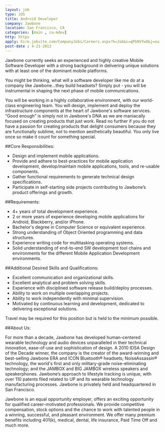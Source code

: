 ```yaml
---
layout: job
type: iOS
title: Android Developer
company: Jawbone
location: San Francisco, CA
categories: [main , ca-mdev]
http: https
apply: hire.jobvite.com/CompanyJobs/Careers.aspx?k=Job&c=qPb9VfwO&j=ouJ9Xfw3
post-date : 4-21-2013
---
```


Jawbone currently seeks an experienced and highly creative Mobile Software Developer with a strong background in delivering unique solutions with at least one of the dominant mobile platforms.
 
You might be thinking, what will a software developer like me do at a company like Jawbone…they build headsets? Simply put - you will be instrumental in shaping the next phase of mobile communications.
 
You will be working in a highly collaborative environment, with our world-class engineering team. You will design, implement and deploy the infrastructure components at the heart of Jawbone's software services. “Good enough” is simply not in Jawbone's DNA as we are maniacally focused on creating products that just work. Read no further if you do not have a passion for creating products that delight consumers because they are functionally sublime, not to mention aesthetically beautiful. You only live once so make it count for something special.
 
##Core Responsibilities:

* Design and implement mobile applications.
* Provide and adhere to best-practices for mobile application development, develop/maintain mobile applications, tools, and re-usable components.
* Gather functional requirements to generate technical design specifications.
* Participate in self-starting side projects contributing to Jawbone’s product offerings and growth.

##Requirements:

* 4+ years of total development experience.
* 2 or more years of experience developing mobile applications for Android, Blackberry, and/or iPhone.
* Bachelor's degree in Computer Science or equivalent experience.
* Strong understanding of Object Oriented programming and data structures.
* Experience writing code for multitasking operating systems.
* Solid understanding of end-to-end SW development tool chains and environments for the different Mobile Application Development environments.

##Additional Desired Skills and Qualifications:

* Excellent communication and organizational skills.
* Excellent analytical and problem solving skills.
* Experience with disciplined software release build/deploy processes.
* Ability to work on multiple overlapping projects.
* Ability to work independently with minimal supervision.
* Motivated by continuous learning and development, dedicated to delivering exceptional solutions.

Travel may be required for this position but is held to the minimum possible.
 
##About Us:

For more than a decade, Jawbone has developed human-centered wearable technology and audio devices unparalleled in their technical innovation, ease-of-use and sophistication of design. A 2010 IDSA Design of the Decade winner, the company is the creator of the award-winning and best-selling Jawbone ERA and ICON Bluetooth® headsets; NoiseAssassin® technology, the world's first and only military-grade noise-eliminating technology; and the JAMBOX and BIG JAMBOX wireless speakers and speakerphones. Jawbone’s approach to lifestyle tracking is unique, with over 110 patents filed related to UP and its wearable technology manufacturing processes. Jawbone is privately held and headquartered in San Francisco.

Jawbone is an equal opportunity employer, offers an exciting opportunity for qualified career-motivated professionals. We provide competitive compensation, stock options and the chance to work with talented people in a winning, successful, and pleasant environment. We offer many premium benefits including 401(k), medical, dental, life insurance, Paid Time Off and much more.